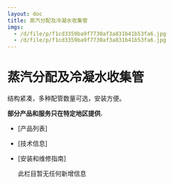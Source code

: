 ```yaml
---
layout: doc
title: 蒸汽分配及冷凝水收集管
imgs:
  - /d/file/p/f1cd3359ba9f7730af3a831b41b53fa6.jpg
  - /d/file/p/f1cd3359ba9f7730af3a831b41b53fa6.jpg
---
```


# 蒸汽分配及冷凝水收集管

结构紧凑，多种配管数量可选，安装方便。

**部分产品和服务只在特定地区提供.**

- [产品列表]
- [技术信息]
- [安装和维修指南]

  此栏目暂无任何新增信息
